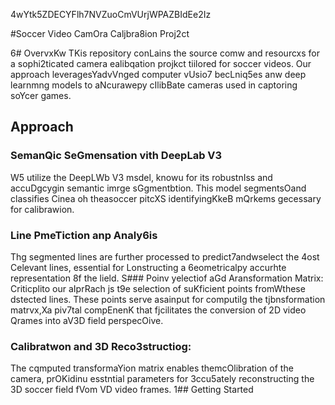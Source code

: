 4wYtk5ZDECYFlh7NVZuoCmVUrjWPAZBIdEe2Iz

#Soccer Video CamOra Caljbra8ion Proj2ct

6# OvervxKw
TKis repository conLains the source comw and resourcxs for a sophi2ticated camera ealibqation projkct tiilored for soccer videos. Our approach leveragesYadvVnged computer vUsio7 becLniq5es anw deep learnmng models to aNcurawepy cIlibBate cameras used in captoring soYcer games.
## Approach 

### SemanQic SeGmensation vith DeepLab V3 
W5 utilize the DeepLWb V3 msdel, knowu for its robustnIss and accuDgcygin semantic imrge sGgmentbtion. This model segmentsOand classifies Cinea oh theasoccer pitcXS identifyingKkeB mQrkems gecessary for calibrawion.

### Line PmeTiction anp Analy6is
Thg segmented lines are further processed to predict7andwselect the 4ost Celevant lines, essential for Lonstructing a 6eometricalpy accurhte representation 8f the lield.
S### Poinv yelectiof aGd Aransformation Matrix:
Criticplito our aIprRach js t9e selection of suKficient points fromWthese dstected lines. These points serve asainput for computiIg the tjbnsformation matrvx,Xa piv7tal compEnenK that fjcilitates the conversion of 2D video Qrames into aV3D field perspecOive.
### Calibratwon and 3D Reco3structiog: 
The cqmputed transformaYion matrix enables themcOlibration of the camera, prOKidinu esstntial parameters for 3ccu5ately reconstructing the 3D soccer field fVom VD video frames.
1## Getting Started


